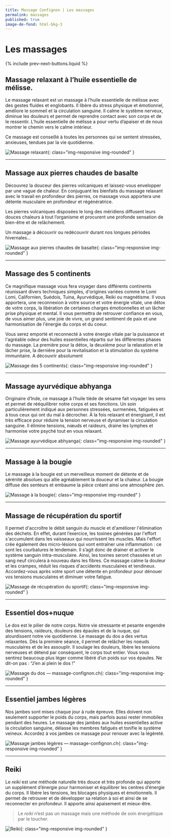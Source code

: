 ```yaml
---
title: Massage Confignon | Les massages
permalink: massages
published: true
image-de-fond: html-bkg-3
---
```


# Les massages

{% include prev-next-buttons.liquid %}

## Massage relaxant à l’huile essentielle de mélisse.

Le massage relaxant est un massage à l’huile essentielle de mélisse avec des gestes fluides et englobants. Il libère du stress physique et émotionnel, améliore le sommeil et la circulation sanguine. Il calme le système nerveux, diminue les douleurs et permet de reprendre contact avec son corps et de le ressentir. L’huile essentielle de mélisse a pour vertu d’apaiser et de nous montrer le chemin vers le calme intérieur.

Ce massage est conseillé à toutes les personnes qui se sentent stressées, anxieuses, tendues par la vie quotidienne.

![Massage relaxant](images/massage-confignon-massage-relaxant.jpg){: class="img-responsive img-rounded" }

---

## Massage aux pierres chaudes de basalte

Découvrez la douceur des pierres volcaniques et laissez-vous envelopper par une vague de chaleur. En conjuguant les bienfaits du massage relaxant avec le travail en profondeur des pierres, ce massage vous apportera une détente musculaire en profondeur et régénératrice.

Les pierres volcaniques disposées le long des méridiens diffusent leurs douces chaleurs à tout l’organisme et procurent une profonde sensation de bien-être et de relâchement.

Un massage à découvrir ou redécouvrir durant nos longues périodes hivernales...

![Massage aux pierres chaudes de basalte](images/massage-confignon-massage-pierres-chaudes.jpg){: class="img-responsive img-rounded" }

---

## Massage des 5 continents

Ce magnifique massage vous fera voyager dans différents continents réunissant divers techniques simples, d'origines variées comme le Lomi Lomi, Californien, Suédois, Tuina, Ayurvédique, Reiki ou magnétisme. Il vous apportera, une reconnexion à votre source et votre énergie vitale, une détox de votre corps, la libération de certaines charges émotionnelles et un lâcher prise physique et mental. Il vous permettra de retrouver confiance en vous, de vous aimer plus, une joie de vivre, un grand sentiment de paix et une harmonisation de l'énergie du corps et du coeur.

Vous serez emporté et reconnecté à votre énergie vitale par la puissance et l'agréable odeur des huiles essentielles répartis sur les différentes phases du massage. La première pour la détox, la deuxième pour la relaxation et le lâcher prise, la dernière pour la revitalisation et la stimulation du système immunitaire.
A découvrir absolument

![Massage des 5 continents](images/massagedes5continents.jpg){: class="img-responsive img-rounded" }

---

## Massage ayurvédique abhyanga

Originaire d’Inde, ce massage à l’huile tiède de sésame fait voyager les sens et permet de rééquilibrer notre corps et ses fonctions. Un soin particulièrement indiqué aux personnes stressées, surmenées, fatiguées et à tous ceux qui ont du mal à décrocher. À la fois relaxant et énergisant, il est très efficace pour réduire la tension nerveuse et dynamiser la circulation sanguine. Il élimine tensions, nœuds et raideurs, draine les lymphes et harmonise votre psyché tout en vous relaxant.

![Massage ayurvédique abhyanga](images/massage-confignon-massage-ayurvedique.jpg){: class="img-responsive img-rounded" }

---

## Massage à la bougie

Le massage à la bougie est un merveilleux moment de détente et de sérénité absolues qui allie agréablement la douceur et la chaleur. La bougie diffuse des senteurs et embaume la pièce créant ainsi une atmosphère zen.

![Massage à la bougie](images/massage-confignon-massage-bougie.jpg){: class="img-responsive img-rounded" }

---

## Massage de récupération du sportif

Il permet d'accroître le débit sanguin du muscle et d'améliorer l'élimination des déchets. En effet, durant l’exercice, les toxines générées par l'effort s'accumulent dans les vaisseaux qui nourrissent les muscles. Mais l'effort crée également des micro-lésions qui vont entraîner une inflammation : ce sont les courbatures le lendemain. Il s’agit donc de drainer et activer le système sanguin intra-musculaire. Ainsi, les toxines seront chassées et un sang neuf circulera à nouveau dans les fibres. Ce massage calme la douleur et les crampes, réduit les risques d'accidents musculaires et tendineux. Accordez-vous après votre sport une détente en profondeur pour dénouer vos tensions musculaires et diminuer votre fatigue.

 ![Massage de récupération du sportif](images/velocourse2018.jpg){: class="img-responsive img-rounded" }

---

## Essentiel dos+nuque

Le dos est le pilier de notre corps. Notre vie stressante et pesante engendre des tensions, raideurs, douleurs des épaules et de la nuque, qui alourdissent notre vie quotidienne. Le massage du dos a des vertus relaxantes. Dès la première séance, il permet de relâcher les noeuds musculaires et de les assouplir. Il soulage les douleurs, libère les tensions nerveuses et détend par conséquent, le corps tout entier. Vous vous sentirez beaucoup plus léger comme libéré d’un poids sur vos épaules. Ne dit-on pas : “J’en ai plein le dos !”

![Massage du dos — massage-confignon.ch](images/massage-essentiel-dos2018.jpg){: class="img-responsive img-rounded" }

---

## Essentiel jambes légères

Nos jambes sont mises chaque jour à rude épreuve. Elles doivent non seulement supporter le poids du corps, mais parfois aussi rester immobiles pendant des heures. Le massage des jambes aux huiles essentielles active la circulation sanguine, délasse les membres fatigués et tonifie le système veineux. Accordez à vos jambes ce massage pour renouer avec la légèreté.

![Massage jambes légères — massage-confignon.ch](images/massage-jambes-légères2018.jpg){: class="img-responsive img-rounded" }

---

## Reiki

Le *reiki* est une méthode naturelle très douce et très profonde qui apporte un supplément d’énergie pour harmoniser et équilibrer les centres d’énergie du corps. Il libère les tensions, les blocages physiques et émotionnels. Il permet de retrouver et de développer sa relation à soi et ainsi de se reconnecter en profondeur. Il apporte ainsi apaisement et mieux-être.

> Le *reiki* n’est pas un massage mais une méthode de soin énergétique par le toucher.

![Reiki](images/massage-confignon-reiki.jpg){: class="img-responsive img-rounded" }
